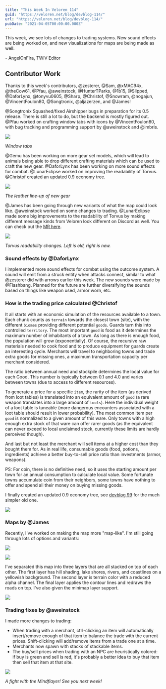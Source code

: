 ```yaml
---
title: "This Week In Veloren 114"
guid: "https://veloren.net/blog/devblog-114/"
url: "https://veloren.net/blog/devblog-114/"
pubDate: "2021-04-05T00:00:00.000Z"
---
```


This week, we see lots of changes to trading systems. New sound effects are being worked on, and new visualizations for maps are being made as well.

\- AngelOnFira, TWiV Editor

## Contributor Work

Thanks to this week's contributors, @zesterer, @Sam, @xMAC94x, @theCow61, @Pfau, @aweinstock, @HunterTParks, @1b15, @Slipped, @DaforLynx, @tonyvu0605, @Sharp, @Christof, @Snowram, @nogajun, @VincentFoulon80, @Songtronix, @aljazerzen, and @James!

@Songtronix Squashed/fixed Airshipper bugs in preparation for its 0.5 release. There is still a lot to do, but the backend is mostly figured out. @Pfau worked on crafting window tabs with icons by @VincentFoulon80, with bug tracking and programming support by @aweinstock and @imbris.

![](https://s3.eu-central-2.wasabisys.com/veloren-blog/cdn/597826574095613962/828250224630693928/Bildschirmfoto_von_2021-04-04_14-49-23.png)

_Window tabs_

@Gemu has been working on more gear set models, which will lead to animals being able to drop different crafting materials which can be used to craft the new gear. @DaforLynx has been working on more sound effects for combat. @LunarEclipse worked on improving the readability of Torvus. @Christof created an updated 0.9 economy tree.

![](https://s3.eu-central-2.wasabisys.com/veloren-blog/cdn/597826574095613962/828960646695223296/unknown.png)

_The leather line-up of new gear_

@James has been going through new variants of what the map could look like. @aweinstock worked on some changes to trading. @LunarEclipse made some big improvements to the readability of Torvus by making different message kinds from Veloren look different on Discord as well. You can check out the [MR here](https://gitlab.com/veloren/torvus/-/merge_requests/27).

![](https://s3.eu-central-2.wasabisys.com/veloren-blog/cdn/539518074106413056/830832850840059914/unknown.png)

_Torvus readability changes. Left is old, right is new._

### Sound effects by @DaforLynx

I implemented more sound effects for combat using the outcome system. A sound will emit from a struck entity when attacks connect, similar to what @zesterer did with arrows earlier this week. The new sounds were made by @Flashbang. Planned for the future are further diversifying the sounds based on things like weapon used, armor worn, etc.

### How is the trading price calculated @Christof

It all starts with an economic simulation of the resources available to a town. Each chunk counts as `terrain` towards the closest town (site), with the different `biomes` providing different potential `goods`. Guards turn this into controlled `territory`. The most important `good` is food as it determines the maximum number of inhabitants of a town. As long as there is enough food, the population will grow (exponentially). Of course, the recursive raw materials needed to cook food and to produce equipment for guards create an interesting cycle. Merchants will travel to neighboring towns and trade extra goods for missing ones, a maximum transportation capacity per merchant considered.

The ratio between annual need and stockpile determines the local value for each Good. This number is typically between 0.1 and 4.0 and varies between towns (due to access to different resources).

To generate a price for a specific `item`, the rarity of the item (as derived from loot tables) is translated into an equivalent amount of `good` (a rare weapon translates into a large amount of `tools`). Here the individual weight of a loot table is tuneable (more dangerous encounters associated with a loot table should result in lower probability). The most common item per `good` is normalized to a given amount of this ware. Only towns with a high enough extra stock of that ware can offer rarer goods (as the equivalent can never exceed to local unclaimed stock, currently these limits are hardly perceived though).

And last but not least the merchant will sell items at a higher cost than they bought them for. As in real life, consumable goods (food, potions, ingredients) achieve a better buy-to-sell price ratio than investments (armor, weapons).

PS: For coin, there is no definitive need, so it uses the starting amount per town for an annual consumption to calculate local value. Some fortunate towns accumulate coin from their neighbors, some towns have nothing to offer and spend all their money on buying missing goods.

I finally created an updated 0.9 economy tree, see [devblog 99](https://veloren.net/devblog-99) for the much simpler old one.

![](https://s3.eu-central-2.wasabisys.com/veloren-blog/cdn/597826574095613962/827642118695550976/unknown.png)

### Maps by @James

Recently, I've worked on making the map more "map-like". I'm still going through lots of options and variants:

![](https://s3.eu-central-2.wasabisys.com/veloren-blog/cdn/597826574095613962/828123015383351296/unknown.png)

![](https://s3.eu-central-2.wasabisys.com/veloren-blog/cdn/597826574095613962/828123208242167828/unknown.png)

I've separated this map into three layers that are all stacked on top of each other. The first layer has hill shading, lake shores, rivers, and coastlines on a yellowish background. The second layer is terrain color with a reduced alpha channel. The final layer applies the contour lines and redraws the roads on top. I've also given the minimap layer support.

![](https://s3.eu-central-2.wasabisys.com/veloren-blog/cdn/597826574095613962/828151759146582036/unknown.png)

### Trading fixes by @aweinstock

I made more changes to trading:

- When trading with a merchant, ctrl-clicking an item will automatically insert/remove enough of that item to balance the trade with the current prices. Shift-clicking will add/remove items from a trade one at a time.
- Merchants now spawn with stacks of stackable items.
- The buy/sell prices when trading with an NPC are heuristically colored: if buy is green and sell is red, it's probably a better idea to buy that item then sell that item at that site.

![](https://s3.eu-central-2.wasabisys.com/veloren-blog/cdn/634860358623821835/827967448934383676/LP_Veloren_ep5_Multiplayer.jpg)

_A fight with the Mindflayer! See you next week!_
